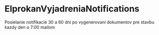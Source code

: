 # ElprokanVyjadreniaNotifications
Posielanie notifikacie 30 a 60 dni po vygenerovani dokumentov pre stavbu kazdy den o 7:00 mailom
